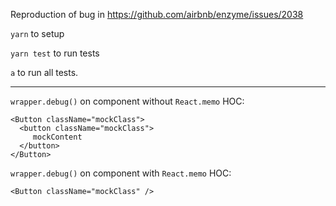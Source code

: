 Reproduction of bug in https://github.com/airbnb/enzyme/issues/2038

`yarn` to setup

`yarn test` to run tests

`a` to run all tests.

---

`wrapper.debug()` on component without `React.memo` HOC:
```
<Button className="mockClass">
  <button className="mockClass">
     mockContent
  </button>
</Button>
```

`wrapper.debug()` on component with `React.memo` HOC:
```
<Button className="mockClass" />
```
